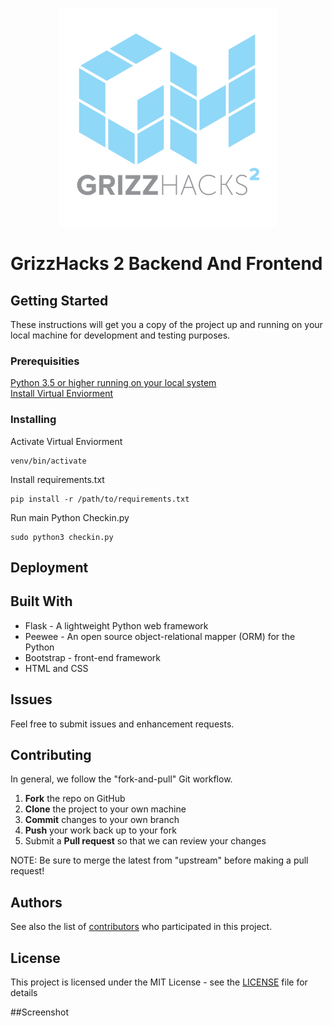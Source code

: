 
<p align="center">
  <img src="https://github.com/GrizzHacks/GrizzHacks-Website/blob/master/Front%20End/img/logo.png" width="350" height="350"/>
  
</p>

# GrizzHacks 2 Backend And Frontend


## Getting Started

These instructions will get you a copy of the project up and running on your local machine for development and testing purposes.

### Prerequisities
<a href="https://www.python.org/downloads/">Python 3.5 or higher running on your local system </a> <br>
<a href="http://flask.pocoo.org/docs/0.11/installation/">Install Virtual Enviorment</a>


### Installing

Activate Virtual Enviorment
```
venv/bin/activate
```
Install requirements.txt
```
pip install -r /path/to/requirements.txt
```
Run main Python Checkin.py
```
sudo python3 checkin.py
```

## Deployment


## Built With

* Flask - A lightweight Python web framework
* Peewee - An open source object-relational mapper (ORM) for the Python 
* Bootstrap - front-end framework
* HTML and CSS


## Issues
Feel free to submit issues and enhancement requests.

## Contributing

In general, we follow the "fork-and-pull" Git workflow.

 1. **Fork** the repo on GitHub
 2. **Clone** the project to your own machine
 3. **Commit** changes to your own branch
 4. **Push** your work back up to your fork
 5. Submit a **Pull request** so that we can review your changes

NOTE: Be sure to merge the latest from "upstream" before making a pull request!


## Authors


See also the list of [contributors](https://github.com/GrizzHacks/GrizzHacks-Website/graphs/contributors) who participated in this project.

## License

This project is licensed under the MIT License - see the [LICENSE](LICENSE) file for details




##Screenshot
